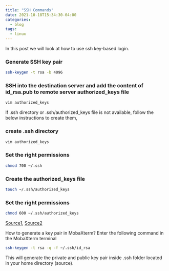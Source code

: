 ```yaml
---
title: "SSH Commands"
date: 2021-10-18T15:34:30-04:00
categories:
  - blog
tags:
  - linux
---
```

In this post we will look at how to use ssh key-based login.

### Generate SSH key pair
```bash
ssh-keygen -t rsa -b 4096
```

### SSH into the destination server and add the content of id_rsa.pub to remote server authorized_keys file
```bash
vim authorized_keys
```

If .ssh directory or .ssh/authorized_keys file is not available, follow the below instructions to create them,
### create .ssh directory
```bash
vim authorized_keys
```

### Set the right permissions
```bash
chmod 700 ~/.ssh
```

### Create the authorized_keys file
```bash
touch ~/.ssh/authorized_keys
```

### Set the right permissions
```bash
chmod 600 ~/.ssh/authorized_keys
```

[Source1](https://help.ubuntu.com/community/SSH/OpenSSH/Keys), [Source2](http://askubuntu.com/questions/466549/bash-home-user-ssh-authorized-keys-no-such-file-or-directory)

How to generate a key pair in MobaXterm?
Enter the following command in the MobaXterm terminal
```bash
ssh-keygen -t rsa -q -f ~/.ssh/id_rsa
```
This will generate the private and public key pair inside .ssh folder located in your home directory (source).

